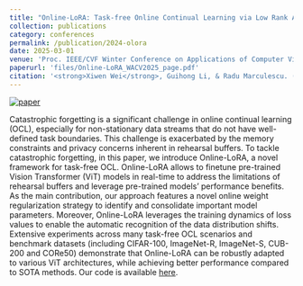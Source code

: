 ```yaml
---
title: "Online-LoRA: Task-free Online Continual Learning via Low Rank Adaptation"
collection: publications
category: conferences
permalink: /publication/2024-olora
date: 2025-03-01
venue: 'Proc. IEEE/CVF Winter Conference on Applications of Computer Vision (WACV)'
paperurl: 'files/Online-LoRA_WACV2025_page.pdf'
citation: '<strong>Xiwen Wei</strong>, Guihong Li, & Radu Marculescu. (2025). &quot;Online-LoRA: Task-free Online Continual Learning via Low Rank Adaptation.&quot; <i>Proc. IEEE/CVF Winter Conference on Applications of Computer Vision (WACV)</i>.'
---
```


<!-- @inproceedings{xiwenwei_wacv,
  author = {Xiwen Wei and Guihong Li and Radu Marculescu},
  title = {Online-Lo{RA}: Task-free Online Continual Learning via Low Rank Adaptation},
  booktitle = {Proc. IEEE/CVF Winter Conference on Applications of Computer Vision (WACV)},
  year = {2025},
  pages = {}
} -->

<!-- ```
@inproceedings{
wei2024onlinelora,
title={Online-Lo{RA}: Task-free Online Continual Learning via Low Rank Adaptation},
author={Xiwen Wei and Guihong Li and Radu Marculescu},
booktitle={NeurIPS 2024 Workshop on Scalable Continual Learning for Lifelong Foundation Models},
year={2024},
url={https://openreview.net/forum?id=X7OKRr09OS}
}
``` -->

[![paper](https://img.shields.io/badge/arXiv-Paper-<COLOR>.svg)](https://arxiv.org/abs/2411.05663)

Catastrophic forgetting is a significant challenge in online continual learning (OCL), especially for non-stationary data streams that do not have well-defined task boundaries. This challenge is exacerbated by the memory constraints and privacy concerns inherent in rehearsal buffers. To tackle catastrophic forgetting, in this paper, we introduce Online-LoRA, a novel framework for task-free OCL. Online-LoRA allows to finetune pre-trained Vision Transformer (ViT) models in real-time to address the limitations of rehearsal buffers and leverage pre-trained models’ performance benefits. As the main contribution, our approach features a novel online weight regularization strategy to identify and consolidate important model parameters. Moreover, Online-LoRA leverages the training dynamics of loss values to enable the automatic recognition of the data distribution shifts. Extensive experiments across many task-free OCL scenarios and benchmark datasets (including CIFAR-100, ImageNet-R, ImageNet-S, CUB-200 and CORe50) demonstrate that Online-LoRA can be robustly adapted to various ViT architectures, while achieving better performance compared to SOTA methods. Our code is available [here](https://github.com/Christina200/Online-LoRA-official.git). 